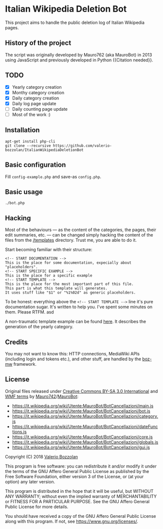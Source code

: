# Italian Wikipedia Deletion Bot

This project aims to handle the public deletion log of Italian Wikipedia pages.

## History of the project

The script was originally developed by Mauro762 (aka MauroBot) in 2013 using JavaScript and previously developed in Python {{Citation needed}}.

## TODO

* [X] Yearly category creation
* [X] Monthy category creation
* [X] Daily category creation
* [X] Daily log page update
* [ ] Daily counting page update
* [ ] Most of the work :)

## Installation

	apt-get install php-cli
    git clone --recursive https://github.com/valerio-bozzolan/ItalianWikipediaDeletionBot

## Basic configuration

Fill `config-example.php` and save-as `config.php`.

## Basic usage

    ./bot.php

## Hacking

Most of the behaviours — as the content of the categories, the pages, their edit summaries, etc. — can be changed simply hacking the content of the files from the [/templates](/templates) directory. Trust me, you are able to do it.

Start becoming familiar with their structure:

	<!-- START DOCUMENTATION -->
	This is the place for some documentation, expecially about "placeholders".
	<!-- START SPECIFIC EXAMPLE -->
	This is the place for a specific example
	<!-- START TEMPLATE -->
	This is the place for the most important part of this file.
	This part is what this template will generates.
	It uses stuff like "$1" or "%1%02d" as generic placeholders.

To be honest: everything above the `<!-- START TEMPLATE -->` line it's pure documentation sugar. It's written to help you. I've spent some minutes on them. Please RTFM. asd

A non-traumatic template example can be found [here](templates/CATEGORY_YEAR.content.tpl). It describes the generation of the yearly category.

## Credits

You may not want to know this: HTTP connections, MediaWiki APIs (including login and tokens etc.), and other stuff, are handled by the [boz-mw](https://github.com/valerio-bozzolan/boz-mw) framework.

## License

Original files released under [Creative Commons BY-SA 3.0 International](https://creativecommons.org/licenses/by-sa/3.0/) and [WMF terms](https://wikimediafoundation.org/wiki/Special:MyLanguage/Terms_of_Use/it) by [Mauro742](https://it.wikipedia.org/wiki/Utente:Mauro742)/[MauroBot](https://it.wikipedia.org/wiki/Utente:MauroBot):
* https://it.wikipedia.org/wiki/Utente:MauroBot/BotCancellazioni/main.js
* https://it.wikipedia.org/wiki/Utente:MauroBot/BotCancellazioni/bot.js
* https://it.wikipedia.org/wiki/Utente:MauroBot/BotCancellazioni/category.js
* https://it.wikipedia.org/wiki/Utente:MauroBot/BotCancellazioni/dateFunctions.js
* https://it.wikipedia.org/wiki/Utente:MauroBot/BotCancellazioni/core.js
* https://it.wikipedia.org/wiki/Utente:MauroBot/BotCancellazioni/globals.js
* https://it.wikipedia.org/wiki/Utente:MauroBot/BotCancellazioni/gui.js

Copyright (C) 2018 [Valerio Bozzolan](https://it.wikipedia.org/wiki/Utente:Valerio_Bozzolan)

This program is free software: you can redistribute it and/or modify
it under the terms of the GNU Affero General Public License as
published by the Free Software Foundation, either version 3 of the
License, or (at your option) any later version.

This program is distributed in the hope that it will be useful,
but WITHOUT ANY WARRANTY; without even the implied warranty of
MERCHANTABILITY or FITNESS FOR A PARTICULAR PURPOSE. See the
GNU Affero General Public License for more details.

You should have received a copy of the GNU Affero General Public License
along with this program. If not, see <https://www.gnu.org/licenses/>.
